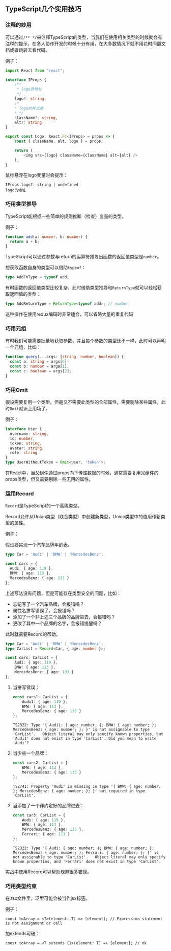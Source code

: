 ## TypeScript几个实用技巧

### 注释的妙用

可以通过`/** */`来注释TypeScript的类型，当我们在使用相关类型的时候就会有注释的提示，在多人协作开发的时候十分有用，在大多数情况下就不用花时间翻文档或者跳转去看代码。

例子：

```typescript
import React from "react";

interface IProps {
    /**
     * logo的地址
     */
    logo?: string,
    /*
    * logo的样式类
    * */
    className?: string,
    alt?: string
}

export const Logo: React.FC<IProps> = props => {
    const { className, alt, logo } = props;

    return (
        <img src={logo} className={className} alt={alt} />
    );
}
```

鼠标悬浮在logo变量时会提示：

```
IProps.logo?: string | undefined
logo的地址
```



### 巧用类型推导

TypeScript能根据一些简单的规则推断（检查）变量的类型。

例子：

```typescript
function add(a: number, b: number) {
  return a + b;
}
```

TypeScript可以通过参数与return的运算符推导出函数的返回值类型是`number`。

想获取函数自身的类型可以借助`typeof`：

```typescript
type AddFnType = typeof add;
```

有时函数的返回值类型比较复杂，此时借助类型推导和`ReturnType`就可以轻松获取返回值的类型：

```typescript
type AddReturnType = ReturnType<typeof add>; // number
```

这种操作在使用redux编码时非常适合，可以省略大量的重复代码



### 巧用元组

有时我们可能需要批量地获取参数，并且每个参数的类型还不一样，此时可以声明一个元组，比如：

```typescript
function query(...args: [string, number, boolean]) {
  const a: string = args[0];
  const b: number = args[1];
  const c: boolean = args[2];
}
```



### 巧用Omit

假设需要复用一个类型，但是又不需要此类型的全部属性，需要剔除某些属性，此时`Omit`就派上用场了。

例子：

```typescript
interface User {
  username: string,
  id: number,
  token: string,
  avatar: string,
  role: string
}
type UserWithoutToken = Omit<User, 'token'>;
```

在React中，当父组件通过props向下传递数据的时候，通常需要复用父组件的props类型，但又需要剔除一些无用的属性。



### 运用Record

`Record`是TypeScript的一个高级类型。

Record允许从Union类型（联合类型）中创建新类型，Union类型中的值用作新类型的属性。

例子：

假设要实现一个汽车品牌年龄表。

```typescript
type Car = 'Audi' | 'BMW' | 'MercedesBenz';

const cars = {
  Audi: { age: 119 },
  BMW: { age: 113 },
  MercedesBenz: { age: 133 }
};
```

上述写法没有问题，但是可能存在类型安全的问题，比如：

* 忘记写了一个汽车品牌，会报错吗？
* 属性名拼写错误了，会报错吗？
* 添加了一个非上述三个品牌的品牌进去，会报错吗？
* 更改了其中一个品牌的名字，会报错提醒吗？

此时就需要Record的帮助。

```typescript
type Car = 'Audi' | 'BMW' | 'MercedesBenz';
type CarList = Record<Car, { age: number }>;

const cars: CarList = {
    Audi: { age: 119 },
    BMW: { age: 113 },
    MercedesBenz: { age: 133 }
};
```

1. 当拼写错误：

   ```typescript
   const cars1: CarList = {
       Audi1: { age: 119 },
       BMW: { age: 113 },
       MercedesBenz: { age: 133 }
   };
   ```

   ```
   TS2322: Type '{ Audi1: { age: number; }; BMW: { age: number; }; MercedesBenz: { age: number; }; }' is not assignable to type 'CarList'.   Object literal may only specify known properties, but 'Audi1' does not exist in type 'CarList'. Did you mean to write 'Audi'?
   ```

2. 当少些一个品牌：

   ```typescript
   const cars2: CarList = {
       BMW: { age: 113 },
       MercedesBenz: { age: 133 }
   };
   ```

   ```
   TS2741: Property 'Audi' is missing in type '{ BMW: { age: number; }; MercedesBenz: { age: number; }; }' but required in type 'CarList'.
   ```

3. 当添加了一个非约定好的品牌进去：

   ```typescript
   const car3: CarList = {
       Audi: { age: 119 },
       BMW: { age: 113 },
       MercedesBenz: { age: 133 },
       Ferrari: { age: 111 }
   };
   ```

   ```
   TS2322: Type '{ Audi: { age: number; }; BMW: { age: number; }; MercedesBenz: { age: number; }; Ferrari: { age: number; }; }' is not assignable to type 'CarList'.   Object literal may only specify known properties, and 'Ferrari' does not exist in type 'CarList'.
   ```

实战中使用Record可以帮助规避很多错误。



### 巧用类型约束

在.tsx文件里，泛型可能会被当作jsx标签。

例子：

```tsx
const toArray = <T>(element: T) => [element]; // Expression statement is not assignment or call
```

加extends可破：

```tsx
const toArray = <T extends {}>(element: T) => [element]; // ok
```

